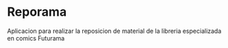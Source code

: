 # Reporama
Aplicacion para realizar la reposicion de material de la libreria especializada en comics Futurama
